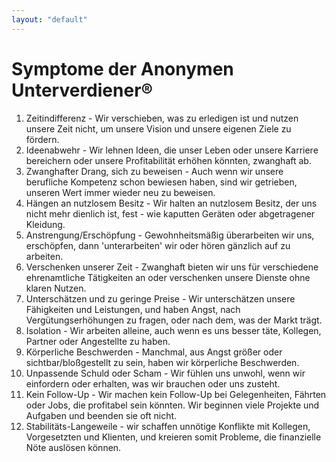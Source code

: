 ```yaml
---
layout: "default"
---
```


# Symptome der Anonymen Unterverdiener®

1. Zeitindifferenz - Wir verschieben, was zu erledigen
ist und nutzen unsere Zeit nicht, um unsere Vision
und unsere eigenen Ziele zu fördern.
2. Ideenabwehr - Wir lehnen Ideen, die unser Leben
oder unsere Karriere bereichern oder unsere
Profitabilität erhöhen könnten, zwanghaft ab.
3. Zwanghafter Drang, sich zu beweisen - Auch wenn
wir unsere berufliche Kompetenz schon bewiesen
haben, sind wir getrieben, unseren Wert immer
wieder neu zu beweisen.
4. Hängen an nutzlosem Besitz - Wir halten an
nutzlosem Besitz, der uns nicht mehr dienlich ist,
fest - wie kaputten Geräten oder abgetragener
Kleidung.
5. Anstrengung/Erschöpfung - Gewohnheitsmäßig
überarbeiten wir uns, erschöpfen, dann
'unterarbeiten' wir oder hören gänzlich auf zu
arbeiten.
6. Verschenken unserer Zeit - Zwanghaft bieten wir uns
für verschiedene ehrenamtliche Tätigkeiten an oder
verschenken unsere Dienste ohne klaren Nutzen.
7. Unterschätzen und zu geringe Preise - Wir
unterschätzen unsere Fähigkeiten und Leistungen,
und haben Angst, nach Vergütungserhöhungen zu
fragen, oder nach dem, was der Markt trägt.
8. Isolation - Wir arbeiten alleine, auch wenn es uns
besser täte, Kollegen, Partner oder Angestellte zu
haben.
9. Körperliche Beschwerden - Manchmal, aus Angst
größer oder sichtbar/bloßgestellt zu sein, haben wir
körperliche Beschwerden.
10. Unpassende Schuld oder Scham - Wir fühlen uns
unwohl, wenn wir einfordern oder erhalten, was wir
brauchen oder uns zusteht.
11. Kein Follow-Up - Wir machen kein Follow-Up bei
Gelegenheiten, Fährten oder Jobs, die profitabel sein
könnten. Wir beginnen viele Projekte und Aufgaben
und beenden sie oft nicht.
12. Stabilitäts-Langeweile - wir schaffen unnötige
Konflikte mit Kollegen, Vorgesetzten und Klienten,
und kreieren somit Probleme, die finanzielle Nöte
auslösen können.